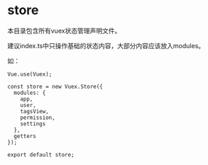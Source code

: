 # store

本目录包含所有vuex状态管理声明文件。

建议index.ts中只操作基础的状态内容，大部分内容应该放入modules。

如：
```
Vue.use(Vuex);

const store = new Vuex.Store({
  modules: {
    app,
    user,
    tagsView,
    permission,
    settings
  },
  getters
});

export default store;
```
